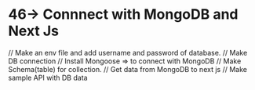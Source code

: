 # 46-> Connnect with MongoDB and Next Js

// Make an env file and add username and password of database.
// Make DB connection
// Install Mongoose => to connect with MongoDB
// Make Schema(table) for collection.
// Get data from MongoDB to next js
// Make sample API with DB data
